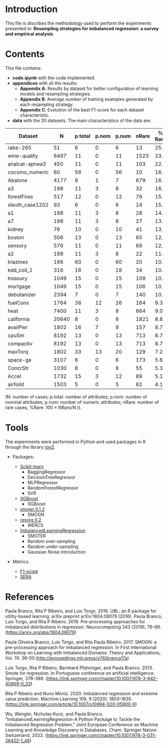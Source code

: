# Introduction

This file is discribes the methodology used to perform the experiments presented in: **Resampling strategies for imbalanced regression: a survey and empirical analysis**.

# Contents
This file contains:
- **code.ipynb** with the code implemented.
- **appendices** with all the results:
  - **Appendix A**: Results by dataset for better configuration of learning models and resampling strategies.
  - **Appendix B**: Average number of training examples generated by each resampling strategy.
  - **Appendix C**: Evolution of the best F1-score for each dataset characteristic.
- **data** with the 30 datasets. The main characteristics of the data are:


| Dataset             | N     | p.total | p.nom | p.num | nRare | % Rare |
|---------------------|-------|---------|-------|-------|-------|--------|
| rabe-265            | 51    | 6       | 0     | 6     | 13    | 25.5   |
| wine-quality        | 6497  | 11      | 0     | 11    | 1523  | 23.4   |
| analcat-apnea3      | 450   | 11      | 0     | 11    | 103   | 22.9   |
| cocomo_numeric      | 60    | 56      | 0     | 56    | 10    | 16.7   |
| Abalone             | 4177  | 8       | 1     | 7     | 679   | 16.3   |
| a3                  | 198   | 11      | 3     | 8     | 32    | 16.2   |
| forestFires         | 517   | 12      | 0     | 12    | 79    | 15.3   |
| sleuth_case1202     | 93    | 6       | 0     | 6     | 14    | 15.1   |
| a1                  | 198   | 11      | 3     | 8     | 28    | 14.1   |
| a7                  | 198   | 11      | 3     | 8     | 27    | 13.6   |
| kidney              | 76    | 10      | 0     | 10    | 41    | 13.0   |
| boston              | 506   | 13      | 0     | 13    | 65    | 12.8   |
| sensory             | 576   | 11      | 0     | 11    | 69    | 12.0   |
| a2                  | 198   | 11      | 3     | 8     | 22    | 11.1   |
| triazines           | 186   | 60      | 0     | 60    | 20    | 10.8   |
| kdd_coil_1          | 316   | 18      | 0     | 18    | 34    | 10.8   |
| treasury            | 1049  | 15      | 0     | 15    | 109   | 10.1   |
| mortgage            | 1049  | 15      | 0     | 15    | 106   | 10.1   |
| debutanizer         | 2394  | 7       | 0     | 7     | 140   | 10.0   |
| fuelCons            | 1764  | 38      | 12    | 26    | 164   | 9.3    |
| heat                | 7400  | 11      | 3     | 8     | 664   | 9.0    |
| california          | 20640 | 8       | 0     | 8     | 1821  | 8.8    |
| availPwr            | 1802  | 16      | 7     | 9     | 157   | 8.7    |
| cpuSm               | 8192  | 13      | 0     | 13    | 713   | 8.7    |
| compactiv           | 8192  | 13      | 0     | 13    | 713   | 8.7    |
| maxTorq             | 1802  | 33      | 13    | 20    | 129   | 7.2    |
| space-ga            | 3107  | 6       | 0     | 6     | 173   | 5.6    |
| ConcrStr            | 1030  | 8       | 0     | 8     | 55    | 5.3    |
| Accel               | 1732  | 15      | 3     | 12    | 89    | 5.1    |
| airfoild            | 1503  | 5       | 0     | 5     | 62    | 4.1    |


(N: number of cases; p.total: number of attributes; p.nom: number of nominal attributes; p.num: number of numeric attributes; nRare: number of rare cases; %Rare: 100 × NRaro/N )).


# Tools

The experiments were performed in Python and used packages in R through the library [rpy2](https://rpy2.github.io/).

- Packages:

  - [Scikit-learn](https://scikit-learn.org/stable/)
    - BaggingRegressor
    - DecisionTreeRegressor
    - MLPRegressor
    - RandomForestRegressor
    - SVR
  - [XGBoost](https://xgboost.readthedocs.io/)
    - XGBoost
  - [smogn 0.1.2](https://pypi.org/project/smogn/)
    - SMOGN
  - [resreg 0.2](https://pypi.org/project/resreg/)
    - WERCS
  - [ImbalancedLearningRegression](https://pypi.org/project/ImbalancedLearningRegression/)
    - SMOTER
    - Random over-sampling 
    - Random under-sampling
    - Gaussian Noise Introduction


- Metrics:
  - [F1-score](https://github.com/rpribeiro/uba)
  - [SERA](https://github.com/nunompmoniz/IRon)

# References

Paula Branco, Rita P Ribeiro, and Luis Torgo. 2016. UBL: an R package for utility-based learning. arXiv preprint arXiv:1604.08079 (2016).
Paula Branco, Luis Torgo, and Rita P Ribeiro. 2019. Pre-processing approaches for imbalanced distributions in regression. Neurocomputing 343
(2019), 76–99. (https://arxiv.org/abs/1604.08079) 

Paula Oliveira Branco, Luís Torgo, and Rita Paula Ribeiro. 2017. SMOGN: a pre-processing approach for imbalanced regression. In First International
Workshop on Learning with Imbalanced Domains: Theory and Applications, Vol. 74. 36–50.(http://proceedings.mlr.press/v74/branco17a)

Luís Torgo, Rita P Ribeiro, Bernhard Pfahringer, and Paula Branco. 2013. Smote for regression. In Portuguese conference on artificial intelligence.
Springer, 378–389. (https://link.springer.com/chapter/10.1007/978-3-642-40669-0_33)

Rita P Ribeiro and Nuno Moniz. 2020. Imbalanced regression and extreme value prediction. Machine Learning 109, 9 (2020), 1803–1835. (https://link.springer.com/article/10.1007/s10994-020-05900-9)

Wu, Wenglei, Nicholas Kunz, and Paula Branco. "ImbalancedLearningRegression-A Python Package to Tackle the Imbalanced Regression Problem." Joint European Conference on Machine Learning and Knowledge Discovery in Databases. Cham: Springer Nature Switzerland, 2022. (https://link.springer.com/chapter/10.1007/978-3-031-26422-1_48)
